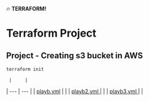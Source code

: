 :fire: **TERRAFORM!**

# Terraform Project
## Project - Creating s3 bucket in AWS

```zsh
terraform init
```

     |     |
|  --- |  ---  |
|  [playb.yml](/Py-sho-ver-onbox)  |    |
|  [playb2.yml ](/tdr-test)  |     |
|  [playb3.yml ](/eem_configdiff_to_spark)  |     |
